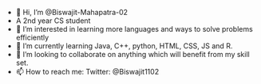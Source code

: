 - 👋 Hi, I’m @Biswajit-Mahapatra-02
- A 2nd year CS student
- 👀 I’m interested in learning more languages and ways to solve problems efficiently
- 🌱 I’m currently learning Java, C++, python, HTML, CSS, JS and R.
- 💞️ I’m looking to collaborate on anything which will benefit from my skill set.
- 📫 How to reach me:
  Twitter: @Biswajit1102

<!---
Biswajit-Mahapatra-02/Biswajit-Mahapatra-02 is a ✨ special ✨ repository because its `README.md` (this file) appears on your GitHub profile.
You can click the Preview link to take a look at your changes.
--->
